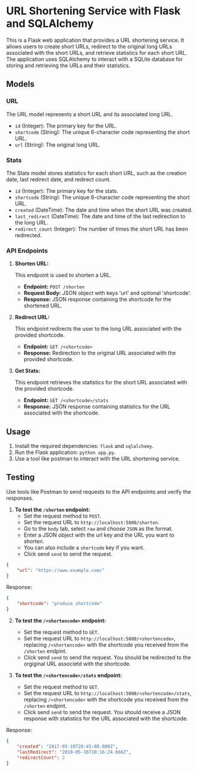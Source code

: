 # URL Shortening Service with Flask and SQLAlchemy

This is a Flask web application that provides a URL shortening service. It allows users to create short URLs, redirect to the original long URLs associated with the short URLs, and retrieve statistics for each short URL. The application uses SQLAlchemy to interact with a SQLite database for storing and retrieving the URLs and their statistics.

## Models

### URL

The URL model represents a short URL and its associated long URL.

- `id` (Integer): The primary key for the URL.
- `shortcode` (String): The unique 6-character code representing the short URL.
- `url` (String): The original long URL.

### Stats

The Stats model stores statistics for each short URL, such as the creation date, last redirect date, and redirect count.

- `id` (Integer): The primary key for the stats.
- `shortcode` (String): The unique 6-character code representing the short URL.
- `created` (DateTime): The date and time when the short URL was created.
- `last_redirect` (DateTime): The date and time of the last redirection to the long URL.
- `redirect_count` (Integer): The number of times the short URL has been redirected.

### API Endpoints

1. **Shorten URL:**
   
   This endpoint is used to shorten a URL.

   - **Endpoint:** `POST /shorten`
   - **Request Body:** JSON object with keys 'url' and optional 'shortcode'.
   - **Response:** JSON response containing the shortcode for the shortened URL.
     
3. **Redirect URL:**
   
    This endpoint redirects the user to the long URL associated with the provided shortcode.

   - **Endpoint:** `GET /<shortcode>`
   - **Response:** Redirection to the original URL associated with the provided shortcode.
     
5. **Get Stats:**
   
   This endpoint retrieves the statistics for the short URL associated with the provided shortcode.

   - **Endpoint:** `GET /<shortcode>/stats`
   - **Response:** JSON response containing statistics for the URL associated with the shortcode.

## Usage

1. Install the required dependencies: `flask` and `sqlalchemy`.
2. Run the Flask application: `python app.py`.
3. Use a tool like postman to interact with the URL shortening service.

## Testing

Use tools like Postman to send requests to the API endpoints and verify the responses.

1. **To test the `/shorten` endpoint:**
   - Set the request method to `POST`.
   - Set the request URL to `http://localhost:5000/shorten`.
   - Go to the `body` tab, select `raw` and choose `JSON` as the format.
   - Enter a JSON object with the url key and the URL you want to shorten.
   - You can also include a `shortcode` key if you want.
   - Click send `send` to send the request.

```json
{
    "url": "https://www.example.com/"
}
```

Response:

```json
{
    "shortcode": "produce_shortcode"
}
```

2. **To test the `/<shortencode>` endpoint:**

   - Set the request method to `GET`.
   - Set the request URL to `http://localhost:5000/<shortencode>`, replacing `/<shortencode>` with the shortcode you received from the `/shorten`          endpint.
   - Click send `send` to send the request. You should be redirected to the orgiginal URL associetd with the shortcode.
3. **To test the `/<shortencode>/stats` endpoint:**

   - Set the request method to `GET`.
   - Set the request URL to `http://localhost:5000/<shortencode>/stats`, replacing `/<shortencode>` with the shortcode you received from the `/shorten`          endpint.
   - Click send `send` to send the request. You should receive a JSON response with statistics for the URL associated with the shortcode.

Response:

```json
{
    "created": "2017-05-10T20:45:00.000Z",
    "lastRedirect": "2018-05-16T10:16:24.666Z",
    "redirectCount": 2
}
```
